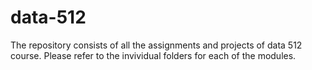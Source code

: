 # data-512

The repository consists of all the assignments and projects of data 512 course. Please refer to the invividual folders for each of the modules.
